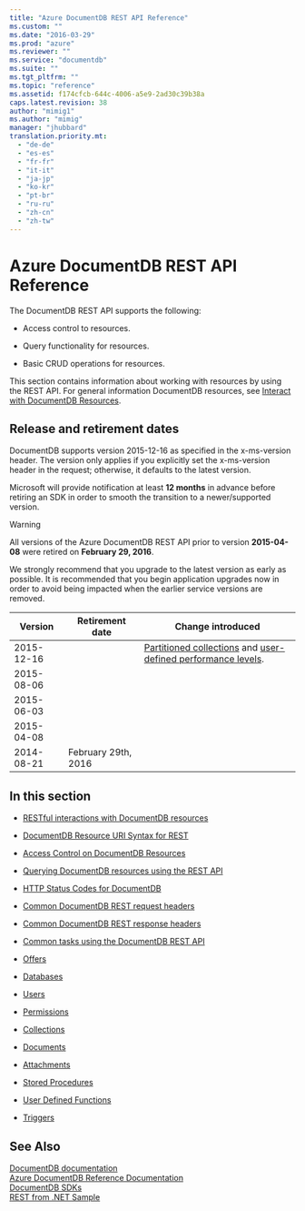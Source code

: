 ```yaml
---
title: "Azure DocumentDB REST API Reference"
ms.custom: ""
ms.date: "2016-03-29"
ms.prod: "azure"
ms.reviewer: ""
ms.service: "documentdb"
ms.suite: ""
ms.tgt_pltfrm: ""
ms.topic: "reference"
ms.assetid: f174cfcb-644c-4006-a5e9-2ad30c39b38a
caps.latest.revision: 38
author: "mimig1"
ms.author: "mimig"
manager: "jhubbard"
translation.priority.mt: 
  - "de-de"
  - "es-es"
  - "fr-fr"
  - "it-it"
  - "ja-jp"
  - "ko-kr"
  - "pt-br"
  - "ru-ru"
  - "zh-cn"
  - "zh-tw"
---
```

# Azure DocumentDB REST API Reference
  The DocumentDB REST API supports the following:  
  
-   Access control to resources.  
  
-   Query functionality for resources.  
  
-   Basic CRUD operations for resources.  
  
 This section contains information about working with resources by using the REST API. For general information DocumentDB resources, see [Interact with DocumentDB Resources](http://azure.microsoft.com/documentation/articles/documentdb-interactions-with-resources/).  
  
## Release and retirement dates  
 DocumentDB supports version 2015-12-16 as specified in the x-ms-version header. The version only applies if you explicitly set the x-ms-version header in the request; otherwise, it defaults to the latest version.  
  
 Microsoft will provide notification at least **12 months** in advance before retiring an SDK in order to smooth the transition to a newer/supported version.  
  
> [!WARNING]  
>  All versions of the Azure DocumentDB REST API prior to version **2015-04-08** were retired on **February 29, 2016**.  
  
 We strongly recommend that you upgrade to the latest version as early as possible. It is recommended that you begin application upgrades now in order to avoid being impacted when the earlier service versions are removed.  
  
|Version|Retirement date|Change introduced|  
|-------------|---------------------|-----------------------|  
|2015-12-16||[Partitioned collections](https://azure.microsoft.com/documentation/articles/documentdb-partition-data/) and [user-defined performance levels](https://azure.microsoft.com/documentation/articles/documentdb-performance-levels/).|  
|2015-08-06|||  
|2015-06-03|||  
|2015-04-08|||  
|2014-08-21|February 29th, 2016||  
  
## In this section  
  
-   [RESTful interactions with DocumentDB resources](restful-interactions-with-documentdb-resources.md)  
  
-   [DocumentDB Resource URI Syntax for REST](documentdb-resource-uri-syntax-for-rest.md)  
  
-   [Access Control on DocumentDB Resources](access-control-on-documentdb-resources.md)  
  
-   [Querying DocumentDB resources using the REST API](querying-documentdb-resources-using-the-rest-api.md)  
  
-   [HTTP Status Codes for DocumentDB](http-status-codes-for-documentdb.md)  
  
-   [Common DocumentDB REST request headers](common-documentdb-rest-request-headers.md)  
  
-   [Common DocumentDB REST response headers](common-documentdb-rest-response-headers.md)  
  
-   [Common tasks using the DocumentDB REST API](common-tasks-using-the-documentdb-rest-api.md)  
  
-   [Offers](offers.md)  
  
-   [Databases](databases.md)  
  
-   [Users](users.md)  
  
-   [Permissions](permissions.md)  
  
-   [Collections](collections.md)  
  
-   [Documents](documents.md)  
  
-   [Attachments](attachments.md)  
  
-   [Stored Procedures](stored-procedures.md)  
  
-   [User Defined Functions](user-defined-functions.md)  
  
-   [Triggers](triggers.md)  
  
## See Also  
 [DocumentDB documentation](http://azure.microsoft.com/documentation/services/documentdb/)   
 [Azure DocumentDB Reference Documentation](Azure%20DocumentDB%20Reference%20Documentation.md)   
 [DocumentDB SDKs](https://azure.microsoft.com/documentation/articles/documentdb-sdk-dotnet/)   
 [REST from .NET Sample](https://github.com/Azure/azure-documentdb-dotnet/tree/master/samples/rest-from-.net)  
  
  
